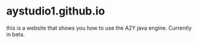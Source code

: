 # aystudio1.github.io

this is a website that shows you how to use the A2Y java engine.
Currently in beta.
